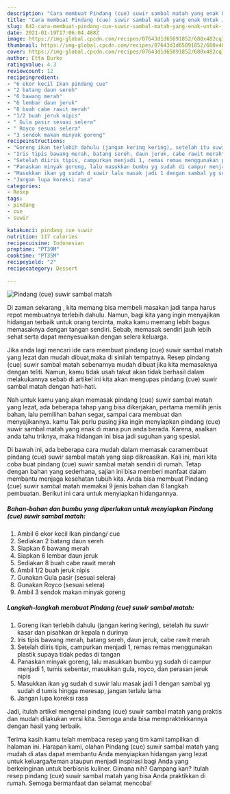 ```yaml
---
description: "Cara membuat Pindang (cue) suwir sambal matah yang enak Untuk Jualan"
title: "Cara membuat Pindang (cue) suwir sambal matah yang enak Untuk Jualan"
slug: 642-cara-membuat-pindang-cue-suwir-sambal-matah-yang-enak-untuk-jualan
date: 2021-01-19T17:06:04.488Z
image: https://img-global.cpcdn.com/recipes/07643d1d65091852/680x482cq70/pindang-cue-suwir-sambal-matah-foto-resep-utama.jpg
thumbnail: https://img-global.cpcdn.com/recipes/07643d1d65091852/680x482cq70/pindang-cue-suwir-sambal-matah-foto-resep-utama.jpg
cover: https://img-global.cpcdn.com/recipes/07643d1d65091852/680x482cq70/pindang-cue-suwir-sambal-matah-foto-resep-utama.jpg
author: Etta Burke
ratingvalue: 4.3
reviewcount: 12
recipeingredient:
- "6 ekor kecil Ikan pindang cue"
- "2 batang daun sereh"
- "6 bawang merah"
- "6 lembar daun jeruk"
- "8 buah cabe rawit merah"
- "1/2 buah jeruk nipis"
- " Gula pasir sesuai selera"
- " Royco sesuai selera"
- "3 sendok makan minyak goreng"
recipeinstructions:
- "Goreng ikan terlebih dahulu (jangan kering kering), setelah itu suwir kasar dan pisahkan dr kepala n durinya"
- "Iris tipis bawang merah, batang sereh, daun jeruk, cabe rawit merah"
- "Setelah diiris tipis, campurkan menjadi 1, remas remas menggunakan plastik supaya tidak pedas di tangan"
- "Panaskan minyak goreng, lalu masukkan bumbu yg sudah di campur menjadi 1, tumis sebentar, masukkan gula, royco, dan perasan jeruk nipis"
- "Masukkan ikan yg sudah d suwir lalu masak jadi 1 dengan sambal yg sudah d tumis hingga meresap, jangan terlalu lama"
- "Jangan lupa koreksi rasa"
categories:
- Resep
tags:
- pindang
- cue
- suwir

katakunci: pindang cue suwir 
nutrition: 117 calories
recipecuisine: Indonesian
preptime: "PT39M"
cooktime: "PT35M"
recipeyield: "2"
recipecategory: Dessert

---
```



![Pindang (cue) suwir sambal matah](https://img-global.cpcdn.com/recipes/07643d1d65091852/680x482cq70/pindang-cue-suwir-sambal-matah-foto-resep-utama.jpg)

Di zaman  sekarang , kita memang bisa membeli masakan jadi tanpa harus repot membuatnya terlebih dahulu. Namun, bagi kita yang ingin menyajikan hidangan terbaik untuk orang tercinta, maka kamu memang lebih bagus memasaknya dengan tangan sendiri. Sebab, memasak sendiri jauh lebih sehat serta dapat menyesuaikan dengan selera keluarga.

Jika anda lagi mencari ide cara membuat pindang (cue) suwir sambal matah yang lezat dan mudah dibuat,maka di sinilah tempatnya. Resep pindang (cue) suwir sambal matah  sebenarnya mudah dibuat jika kita memasaknya dengan teliti. Namun, kamu tidak usah takut akan tidak berhasil dalam melakukannya 
sebab di artikel ini kita akan mengupas pindang (cue) suwir sambal matah dengan hati-hati.  



Nah untuk kamu yang akan memasak pindang (cue) suwir sambal matah yang lezat, ada beberapa tahap yang bisa dikerjakan, pertama memilih jenis bahan, lalu pemilihan bahan segar, sampai cara membuat dan menyajikannya. kamu Tak perlu pusing jika ingin menyiapkan pindang (cue) suwir sambal matah yang enak di mana pun anda berada. Karena, asalkan anda  tahu triknya, maka hidangan ini bisa jadi suguhan yang spesial.

Di bawah ini, ada beberapa cara mudah dalam memasak caramembuat pindang (cue) suwir sambal matah yang siap dikreasikan. Kali ini, mari kita coba buat pindang (cue) suwir sambal matah sendiri di rumah. Tetap dengan bahan yang sederhana, sajian ini bisa memberi manfaat dalam membantu menjaga kesehatan tubuh kita. Anda bisa membuat Pindang (cue) suwir sambal matah memakai 9 jenis bahan dan 6 langkah pembuatan. Berikut ini cara untuk menyiapkan hidangannya.

<!--inarticleads1-->

##### Bahan-bahan dan bumbu yang diperlukan untuk menyiapkan Pindang (cue) suwir sambal matah:

1. Ambil 6 ekor kecil Ikan pindang/ cue
1. Sediakan 2 batang daun sereh
1. Siapkan 6 bawang merah
1. Siapkan 6 lembar daun jeruk
1. Sediakan 8 buah cabe rawit merah
1. Ambil 1/2 buah jeruk nipis
1. Gunakan  Gula pasir (sesuai selera)
1. Gunakan  Royco (sesuai selera)
1. Ambil 3 sendok makan minyak goreng




<!--inarticleads2-->

##### Langkah-langkah membuat Pindang (cue) suwir sambal matah:

1. Goreng ikan terlebih dahulu (jangan kering kering), setelah itu suwir kasar dan pisahkan dr kepala n durinya
1. Iris tipis bawang merah, batang sereh, daun jeruk, cabe rawit merah
1. Setelah diiris tipis, campurkan menjadi 1, remas remas menggunakan plastik supaya tidak pedas di tangan
1. Panaskan minyak goreng, lalu masukkan bumbu yg sudah di campur menjadi 1, tumis sebentar, masukkan gula, royco, dan perasan jeruk nipis
1. Masukkan ikan yg sudah d suwir lalu masak jadi 1 dengan sambal yg sudah d tumis hingga meresap, jangan terlalu lama
1. Jangan lupa koreksi rasa




Jadi, itulah artikel mengenai  pindang (cue) suwir sambal matah  yang praktis dan mudah dilakukan versi kita. Semoga anda bisa mempraktekkannya dengan hasil yang terbaik. 

Terima kasih kamu telah membaca resep yang tim kami tampilkan di halaman ini. Harapan kami, olahan  Pindang (cue) suwir sambal matah yang mudah di atas dapat membantu Anda menyiapkan hidangan yang lezat untuk keluarga/teman ataupun menjadi inspirasi bagi Anda yang berkeinginan untuk berbisnis kuliner. Gimana nih? Gampang kan? Itulah resep pindang (cue) suwir sambal matah yang bisa Anda praktikkan di rumah. Semoga bermanfaat dan selamat mencoba!

